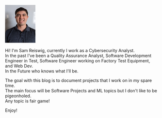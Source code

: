 <img src="Profile.jpg" alt="Me" width="100" height="125">

Hi! I'm Sam Reiswig, currently I work as a Cybersecurity Analyst.  
In the past I've been a Quality Assurance Analyst, Software Development Engineer in Test, Software Engineer working on Factory Test Equipment, and Web Dev.  
In the Future who knows what I'll be.  

The goal with this blog is to document projects that I work on in my spare time.  
The main focus will be Software Projects and ML topics but I don't like to be pigeonholed.  
Any topic is fair game!  

Enjoy!
